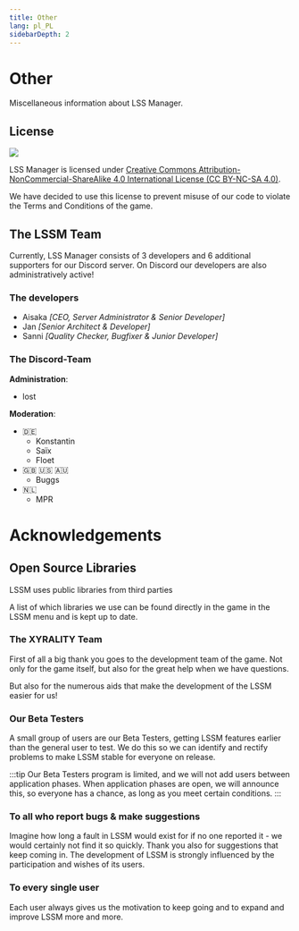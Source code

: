 ```yaml
---
title: Other
lang: pl_PL
sidebarDepth: 2
---
```


# Other

Miscellaneous information about LSS Manager.

## License
[![](https://mirrors.creativecommons.org/presskit/buttons/88x31/svg/by-nc-sa.eu.svg)][license]


LSS Manager is licensed under [Creative Commons Attribution-NonCommercial-ShareAlike 4.0 International License (CC BY-NC-SA 4.0)][license].

We have decided to use this license to prevent misuse of our code to violate the Terms and Conditions of the game.

## The LSSM Team
Currently, LSS Manager consists of 3 developers and 6 additional supporters for our <a :href="$themeConfig.variables.discord" target="_blank">Discord server</a>. On Discord our developers are also administratively active!

### The developers
* Aisaka *[CEO, Server Administrator & Senior Developer]*
* Jan *[Senior Architect & Developer]*
* Sanni *[Quality Checker, Bugfixer & Junior Developer]*

### The Discord-Team
**Administration**:
* lost

**Moderation**:
* 🇩🇪
    * Konstantin
    * Saïx
    * Floet
* 🇬🇧 🇺🇸 🇦🇺
    * Buggs
* 🇳🇱
    * MPR

# Acknowledgements

## Open Source Libraries
LSSM uses public libraries from third parties 

A list of which libraries we use can be found directly in the game in the LSSM menu and is kept up to date.

### The XYRALITY Team
First of all a big thank you goes to the development team of the game. Not only for the game itself, but also for the great help when we have questions.

But also for the numerous aids that make the development of the LSSM easier for us!

### Our Beta Testers
A small group of users are our Beta Testers, getting LSSM features earlier than the general user to test. We do this so we can identify and rectify problems to make LSSM stable for everyone on release.

:::tip
Our Beta Testers program is limited, and we will not add users between application phases. When application phases are open, we will announce this, so everyone has a chance, as long as you meet certain conditions.
:::

### To all who report bugs & make suggestions
Imagine how long a fault in LSSM would exist for if no one reported it - we would certainly not find it so quickly. 
Thank you also for suggestions that keep coming in. The development of LSSM is strongly influenced by the participation and wishes of its users.

### To every single user
Each user always gives us the motivation to keep going and to expand and improve LSSM more and more.

[license]: https://creativecommons.org/licenses/by-nc-sa/4.0/deed.pl
